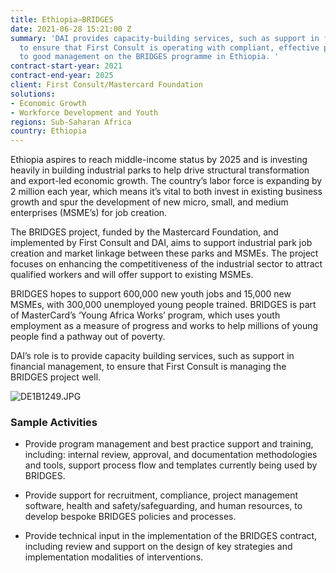 ```yaml
---
title: Ethiopia—BRIDGES
date: 2021-06-28 15:21:00 Z
summary: 'DAI provides capacity-building services, such as support in financial management,
  to ensure that First Consult is operating with compliant, effective processes conducive
  to good management on the BRIDGES programme in Ethiopia. '
contract-start-year: 2021
contract-end-year: 2025
client: First Consult/Mastercard Foundation
solutions:
- Economic Growth
- Workforce Development and Youth
regions: Sub-Saharan Africa
country: Ethiopia
---
```


Ethiopia aspires to reach middle-income status by 2025 and is investing heavily in building industrial parks to help drive structural transformation and export-led economic growth. The country’s labor force is expanding by 2 million each year, which means it’s vital to both invest in existing business growth and spur the development of new micro, small, and medium enterprises (MSME’s) for job creation.

The BRIDGES project, funded by the Mastercard Foundation, and implemented by First Consult and DAI, aims to support industrial park job creation and market linkage between these parks and MSMEs. The project focuses on enhancing the competitiveness of the industrial sector to attract qualified workers and will offer support to existing MSMEs.

BRIDGES hopes to support 600,000 new youth jobs and 15,000 new MSMEs, with 300,000 unemployed young people trained. BRIDGES is part of MasterCard’s ‘Young Africa Works’ program, which uses youth employment as a measure of progress and works to help millions of young people find a pathway out of poverty.

DAI’s role is to provide capacity building services, such as support in financial management, to ensure that First Consult is managing the BRIDGES project well.


![DE1B1249.JPG](/uploads/DE1B1249.JPG)

### Sample Activities

* Provide program management and best practice support and training, including: internal review, approval, and documentation methodologies and tools, support process flow and templates currently being used by BRIDGES.

* Provide support for recruitment, compliance, project management software, health and safety/safeguarding, and human resources, to develop bespoke BRIDGES policies and processes.

* Provide technical input in the implementation of the BRIDGES contract, including review and support on the design of key strategies and implementation modalities of interventions.
